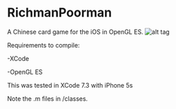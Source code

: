 # RichmanPoorman
A Chinese card game for the iOS in OpenGL ES.
![alt tag](https://github.com/nsetobol/RichmanPoormanCardGame/blob/master/game.png)



Requirements to compile:

-XCode

-OpenGL ES


This was tested in XCode 7.3 with iPhone 5s


Note the .m files in /classes.

